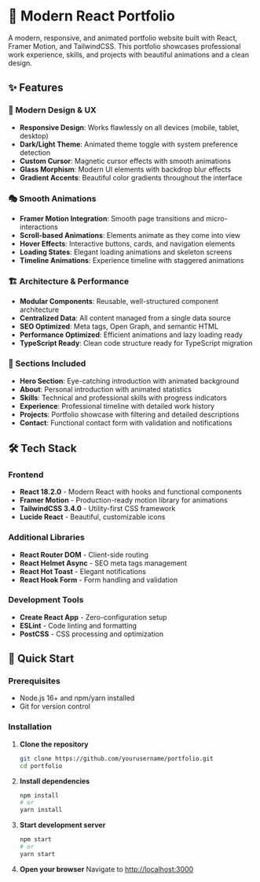 # 🚀 Modern React Portfolio

A modern, responsive, and animated portfolio website built with React, Framer Motion, and TailwindCSS. This portfolio showcases professional work experience, skills, and projects with beautiful animations and a clean design.

## ✨ Features

### 🎨 Modern Design & UX
- **Responsive Design**: Works flawlessly on all devices (mobile, tablet, desktop)
- **Dark/Light Theme**: Animated theme toggle with system preference detection
- **Custom Cursor**: Magnetic cursor effects with smooth animations
- **Glass Morphism**: Modern UI elements with backdrop blur effects
- **Gradient Accents**: Beautiful color gradients throughout the interface

### 🎭 Smooth Animations
- **Framer Motion Integration**: Smooth page transitions and micro-interactions
- **Scroll-based Animations**: Elements animate as they come into view
- **Hover Effects**: Interactive buttons, cards, and navigation elements
- **Loading States**: Elegant loading animations and skeleton screens
- **Timeline Animations**: Experience timeline with staggered animations

### 🏗️ Architecture & Performance
- **Modular Components**: Reusable, well-structured component architecture
- **Centralized Data**: All content managed from a single data source
- **SEO Optimized**: Meta tags, Open Graph, and semantic HTML
- **Performance Optimized**: Efficient animations and lazy loading ready
- **TypeScript Ready**: Clean code structure ready for TypeScript migration

### 📱 Sections Included
- **Hero Section**: Eye-catching introduction with animated background
- **About**: Personal introduction with animated statistics
- **Skills**: Technical and professional skills with progress indicators  
- **Experience**: Professional timeline with detailed work history
- **Projects**: Portfolio showcase with filtering and detailed descriptions
- **Contact**: Functional contact form with validation and notifications

## 🛠️ Tech Stack

### Frontend
- **React 18.2.0** - Modern React with hooks and functional components
- **Framer Motion** - Production-ready motion library for animations
- **TailwindCSS 3.4.0** - Utility-first CSS framework
- **Lucide React** - Beautiful, customizable icons

### Additional Libraries
- **React Router DOM** - Client-side routing
- **React Helmet Async** - SEO meta tags management
- **React Hot Toast** - Elegant notifications
- **React Hook Form** - Form handling and validation

### Development Tools
- **Create React App** - Zero-configuration setup
- **ESLint** - Code linting and formatting
- **PostCSS** - CSS processing and optimization

## 🚀 Quick Start

### Prerequisites
- Node.js 16+ and npm/yarn installed
- Git for version control

### Installation

1. **Clone the repository**
   ```bash
   git clone https://github.com/yourusername/portfolio.git
   cd portfolio
   ```

2. **Install dependencies**
   ```bash
   npm install
   # or
   yarn install
   ```

3. **Start development server**
   ```bash
   npm start
   # or
   yarn start
   ```

4. **Open your browser**
   Navigate to [http://localhost:3000](http://localhost:3000)
